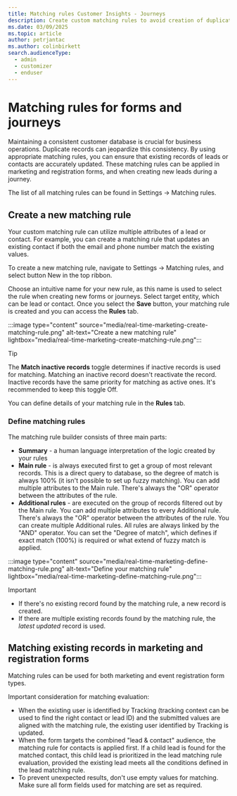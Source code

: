 ```yaml
---
title: Matching rules Customer Insights - Journeys
description: Create custom matching rules to avoid creation of duplicate records in forms and journeys
ms.date: 03/09/2025
ms.topic: article
author: petrjantac
ms.author: colinbirkett
search.audienceType: 
  - admin
  - customizer
  - enduser
---
```


# Matching rules for forms and journeys

Maintaining a consistent customer database is crucial for business operations. Duplicate records can jeopardize this consistency. By using appropriate matching rules, you can ensure that existing records of leads or contacts are accurately updated. These matching rules can be applied in marketing and registration forms, and when creating new leads during a journey.

The list of all matching rules can be found in Settings -> Matching rules.

## Create a new matching rule

Your custom matching rule can utilize multiple attributes of a lead or contact. For example, you can create a matching rule that updates an existing contact if both the email and phone number match the existing values.

To create a new matching rule, navigate to Settings -> Matching rules, and select button New in the top ribbon.

Choose an intuitive name for your new rule, as this name is used to select the rule when creating new forms or journeys. Select target entity, which can be lead or contact. Once you select the **Save** button, your matching rule is created and you can access the **Rules** tab.

:::image type="content" source="media/real-time-marketing-create-matching-rule.png" alt-text="Create a new matching rule" lightbox="media/real-time-marketing-create-matching-rule.png":::

 > [!TIP]
 > The **Match inactive records** toggle determines if inactive records is used for matching. Matching an inactive record doesn't reactivate the record. Inactive records have the same priority for matching as active ones. It's recommended to keep this toggle Off.

You can define details of your matching rule in the **Rules** tab.

### Define matching rules

The matching rule builder consists of three main parts:

- **Summary** - a human language interpretation of the logic created by your rules
- **Main rule** - is always executed first to get a group of most relevant records. This is a direct query to database, so the degree of match is always 100% (it isn't possible to set up fuzzy matching). You can add multiple attributes to the Main rule. There's always the "OR" operator between the attributes of the rule.
- **Additional rules** - are executed on the group of records filtered out by the Main rule. You can add multiple attributes to every Additional rule. There's always the "OR" operator between the attributes of the rule. You can create multiple Additional rules. All rules are always linked by the "AND" operator. You can set the "Degree of match", which defines if exact match (100%) is required or what extend of fuzzy match is applied.

:::image type="content" source="media/real-time-marketing-define-matching-rule.png" alt-text="Define your matching rule" lightbox="media/real-time-marketing-define-matching-rule.png":::

> [!IMPORTANT]
>
> - If there's no existing record found by the matching rule, a new record is created.
> - If there are multiple existing records found by the matching rule, the *latest updated* record is used.

## Matching existing records in marketing and registration forms

Matching rules can be used for both marketing and event registration form types.

Important consideration for matching evaluation:

- When the existing user is identified by Tracking (tracking context can be used to find the right contact or lead ID) and the submitted values are aligned with the matching rule, the existing user identified by Tracking is updated.
- When the form targets the combined "lead & contact" audience, the matching rule for contacts is applied first. If a child lead is found for the matched contact, this child lead is prioritized in the lead matching rule evaluation, provided the existing lead meets all the conditions defined in the lead matching rule.
- To prevent unexpected results, don't use empty values for matching. Make sure all form fields used for matching are set as required.